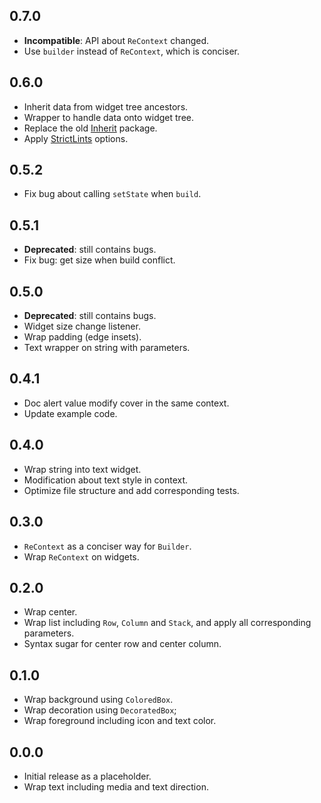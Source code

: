 ## 0.7.0

- **Incompatible**: API about `ReContext` changed.
- Use `builder` instead of `ReContext`, which is conciser.

## 0.6.0

- Inherit data from widget tree ancestors.
- Wrapper to handle data onto widget tree.
- Replace the old [Inherit](https://pub.dev/inherit) package.
- Apply [StrictLints](https://pub.dev/strict_lints) options.

## 0.5.2

- Fix bug about calling `setState` when `build`.

## 0.5.1

- **Deprecated**: still contains bugs.
- Fix bug: get size when build conflict.

## 0.5.0

- **Deprecated**: still contains bugs.
- Widget size change listener.
- Wrap padding (edge insets).
- Text wrapper on string with parameters.

## 0.4.1

- Doc alert value modify cover in the same context.
- Update example code.

## 0.4.0

- Wrap string into text widget.
- Modification about text style in context.
- Optimize file structure and add corresponding tests.

## 0.3.0

- `ReContext` as a conciser way for `Builder`.
- Wrap `ReContext` on widgets.

## 0.2.0

- Wrap center.
- Wrap list including `Row`, `Column` and `Stack`,
  and apply all corresponding parameters.
- Syntax sugar for center row and center column.

## 0.1.0

- Wrap background using `ColoredBox`.
- Wrap decoration using `DecoratedBox`;
- Wrap foreground including icon and text color.

## 0.0.0

- Initial release as a placeholder.
- Wrap text including media and text direction.
